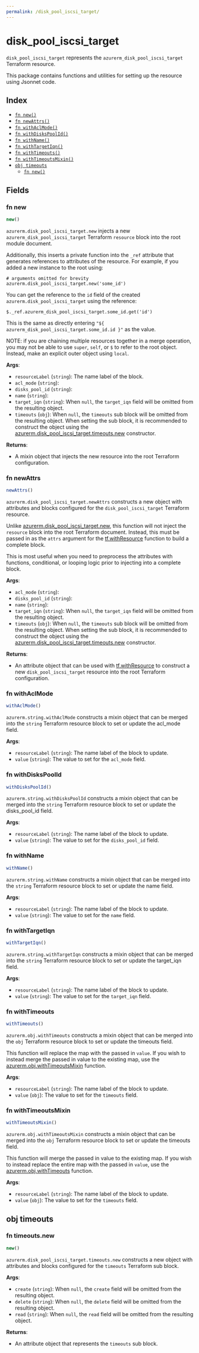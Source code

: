 ```yaml
---
permalink: /disk_pool_iscsi_target/
---
```


# disk_pool_iscsi_target

`disk_pool_iscsi_target` represents the `azurerm_disk_pool_iscsi_target` Terraform resource.



This package contains functions and utilities for setting up the resource using Jsonnet code.


## Index

* [`fn new()`](#fn-new)
* [`fn newAttrs()`](#fn-newattrs)
* [`fn withAclMode()`](#fn-withaclmode)
* [`fn withDisksPoolId()`](#fn-withdiskspoolid)
* [`fn withName()`](#fn-withname)
* [`fn withTargetIqn()`](#fn-withtargetiqn)
* [`fn withTimeouts()`](#fn-withtimeouts)
* [`fn withTimeoutsMixin()`](#fn-withtimeoutsmixin)
* [`obj timeouts`](#obj-timeouts)
  * [`fn new()`](#fn-timeoutsnew)

## Fields

### fn new

```ts
new()
```


`azurerm.disk_pool_iscsi_target.new` injects a new `azurerm_disk_pool_iscsi_target` Terraform `resource`
block into the root module document.

Additionally, this inserts a private function into the `_ref` attribute that generates references to attributes of the
resource. For example, if you added a new instance to the root using:

    # arguments omitted for brevity
    azurerm.disk_pool_iscsi_target.new('some_id')

You can get the reference to the `id` field of the created `azurerm.disk_pool_iscsi_target` using the reference:

    $._ref.azurerm_disk_pool_iscsi_target.some_id.get('id')

This is the same as directly entering `"${ azurerm_disk_pool_iscsi_target.some_id.id }"` as the value.

NOTE: if you are chaining multiple resources together in a merge operation, you may not be able to use `super`, `self`,
or `$` to refer to the root object. Instead, make an explicit outer object using `local`.

**Args**:
  - `resourceLabel` (`string`): The name label of the block.
  - `acl_mode` (`string`): 
  - `disks_pool_id` (`string`): 
  - `name` (`string`): 
  - `target_iqn` (`string`):  When `null`, the `target_iqn` field will be omitted from the resulting object.
  - `timeouts` (`obj`):  When `null`, the `timeouts` sub block will be omitted from the resulting object. When setting the sub block, it is recommended to construct the object using the [azurerm.disk_pool_iscsi_target.timeouts.new](#fn-disk_pool_iscsi_targettimeoutsnew) constructor.

**Returns**:
- A mixin object that injects the new resource into the root Terraform configuration.


### fn newAttrs

```ts
newAttrs()
```


`azurerm.disk_pool_iscsi_target.newAttrs` constructs a new object with attributes and blocks configured for the `disk_pool_iscsi_target`
Terraform resource.

Unlike [azurerm.disk_pool_iscsi_target.new](#fn-disk_pool_iscsi_targetnew), this function will not inject the `resource`
block into the root Terraform document. Instead, this must be passed in as the `attrs` argument for the
[tf.withResource](https://github.com/tf-libsonnet/core/tree/main/docs#fn-withresource) function to build a complete block.

This is most useful when you need to preprocess the attributes with functions, conditional, or looping logic prior to
injecting into a complete block.

**Args**:
  - `acl_mode` (`string`): 
  - `disks_pool_id` (`string`): 
  - `name` (`string`): 
  - `target_iqn` (`string`):  When `null`, the `target_iqn` field will be omitted from the resulting object.
  - `timeouts` (`obj`):  When `null`, the `timeouts` sub block will be omitted from the resulting object. When setting the sub block, it is recommended to construct the object using the [azurerm.disk_pool_iscsi_target.timeouts.new](#fn-disk_pool_iscsi_targettimeoutsnew) constructor.

**Returns**:
  - An attribute object that can be used with [tf.withResource](https://github.com/tf-libsonnet/core/tree/main/docs#fn-withresource) to construct a new `disk_pool_iscsi_target` resource into the root Terraform configuration.


### fn withAclMode

```ts
withAclMode()
```

`azurerm.string.withAclMode` constructs a mixin object that can be merged into the `string`
Terraform resource block to set or update the acl_mode field.



**Args**:
  - `resourceLabel` (`string`): The name label of the block to update.
  - `value` (`string`): The value to set for the `acl_mode` field.


### fn withDisksPoolId

```ts
withDisksPoolId()
```

`azurerm.string.withDisksPoolId` constructs a mixin object that can be merged into the `string`
Terraform resource block to set or update the disks_pool_id field.



**Args**:
  - `resourceLabel` (`string`): The name label of the block to update.
  - `value` (`string`): The value to set for the `disks_pool_id` field.


### fn withName

```ts
withName()
```

`azurerm.string.withName` constructs a mixin object that can be merged into the `string`
Terraform resource block to set or update the name field.



**Args**:
  - `resourceLabel` (`string`): The name label of the block to update.
  - `value` (`string`): The value to set for the `name` field.


### fn withTargetIqn

```ts
withTargetIqn()
```

`azurerm.string.withTargetIqn` constructs a mixin object that can be merged into the `string`
Terraform resource block to set or update the target_iqn field.



**Args**:
  - `resourceLabel` (`string`): The name label of the block to update.
  - `value` (`string`): The value to set for the `target_iqn` field.


### fn withTimeouts

```ts
withTimeouts()
```

`azurerm.obj.withTimeouts` constructs a mixin object that can be merged into the `obj`
Terraform resource block to set or update the timeouts field.

This function will replace the map with the passed in `value`. If you wish to instead merge the
passed in value to the existing map, use the [azurerm.obj.withTimeoutsMixin](TODO) function.

**Args**:
  - `resourceLabel` (`string`): The name label of the block to update.
  - `value` (`obj`): The value to set for the `timeouts` field.


### fn withTimeoutsMixin

```ts
withTimeoutsMixin()
```

`azurerm.obj.withTimeoutsMixin` constructs a mixin object that can be merged into the `obj`
Terraform resource block to set or update the timeouts field.

This function will merge the passed in value to the existing map. If you wish
to instead replace the entire map with the passed in `value`, use the [azurerm.obj.withTimeouts](TODO)
function.


**Args**:
  - `resourceLabel` (`string`): The name label of the block to update.
  - `value` (`obj`): The value to set for the `timeouts` field.


## obj timeouts



### fn timeouts.new

```ts
new()
```


`azurerm.disk_pool_iscsi_target.timeouts.new` constructs a new object with attributes and blocks configured for the `timeouts`
Terraform sub block.



**Args**:
  - `create` (`string`):  When `null`, the `create` field will be omitted from the resulting object.
  - `delete` (`string`):  When `null`, the `delete` field will be omitted from the resulting object.
  - `read` (`string`):  When `null`, the `read` field will be omitted from the resulting object.

**Returns**:
  - An attribute object that represents the `timeouts` sub block.
